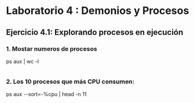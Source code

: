 # Laboratorio 4 : Demonios y Procesos

## Ejercicio 4.1: Explorando procesos en ejecución

### 1. Mostar numeros de procesos

ps aux | wc -l

![]()

### 2. Los 10 procesos que más CPU consumen:

ps aux --sort=-%cpu | head -n 11

![]()
